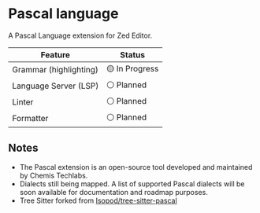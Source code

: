 # Pascal language

A Pascal Language extension for Zed Editor.

| Feature                | Status             |
| ---------------------- | ------------------ |
| Grammar (highlighting) | 🟡 In Progress     |
| Language Server (LSP)  | ⚪ Planned         |
| Linter                 | ⚪ Planned         |
| Formatter              | ⚪ Planned         |

## Notes

- The Pascal extension is an open-source tool developed and maintained by
Chemis Techlabs.
- Dialects still being mapped. A list of supported Pascal dialects will be soon
available for documentation and roadmap purposes.
- Tree Sitter forked from [Isopod/tree-sitter-pascal](https://github.com/Isopod/tree-sitter-pascal)
